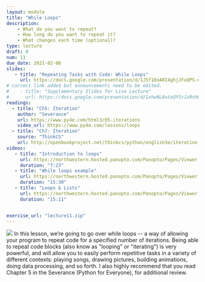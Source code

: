 ```yaml
---
layout: module
title: "While Loops"
description:
    - What do you want to repeat?
    - How long do you want to repeat it?
    - What changes each time (optional)?
type: lecture
draft: 0
num: 11
due_date: 2021-02-08
slides: 
   - title: "Repeating Tasks with Code: While Loops"
     url: https://docs.google.com/presentation/d/1J5f1OoA8I4ghjJFuQPS-elDh9WI_Q_2F4agw4SLLSLs/edit?usp=sharing
# correct link added but announcements need to be edited.
#    - title: "Supplementary Slides for Live Lecture"
#      url: https://docs.google.com/presentation/d/1xhwNL0utoQY5rJzRshUk9E66goovZjxPxeSbmnePLXg/edit?usp=sharing
readings:
  - title: "Ch5: Iteration"
    author: "Severance"
    url: https://www.py4e.com/html3/05-iterations
    video_url: https://www.py4e.com/lessons/loops
  - title: "Ch7: Iteration"
    source: "ThinkCS"
    url: http://openbookproject.net/thinkcs/python/english3e/iteration.html
videos:
   - title: "Introduction to loops"
     url: https://northwestern.hosted.panopto.com/Panopto/Pages/Viewer.aspx?id=cf46c831-58ff-49c3-8836-aca000062dc5
     duration: "7:23"
   - title: "While loops example"
     url: https://northwestern.hosted.panopto.com/Panopto/Pages/Viewer.aspx?id=5fea8d9a-5f1f-4439-93dc-aca000062d3c
     duration: "15:30"
   - title: "Loops & Lists"
     url: https://northwestern.hosted.panopto.com/Panopto/Pages/Viewer.aspx?id=47498937-5940-4158-808c-aca000062ca2
     duration: "15:11"


exercise_url: "lecture11.zip"
---
```


<img class="module-image" src="/winter2021/assets/images/lectures/loops.gif" /> In this lesson, we’re going to go over while loops -- a way of allowing your program to repeat code for a specified number of iterations. Being able to repeat code blocks (also know as "looping" or "iterating") is very powerful, and will allow you to easily perform repetitive tasks in a variety of different contexts: playing songs, drawing pictures, building animations, doing data processing, and so forth. I also highly recommend that you read Chapter 5 in the Severance (Python for Everyone), for additional review.

